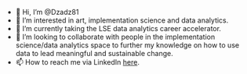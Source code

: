 - 👋 Hi, I’m @Dzadz81
- 👀 I’m interested in art, implementation science and data analytics.
- 🌱 I’m currently taking the LSE data analytics career accelerator.
- 💞️ I’m looking to collaborate with people in the implementation science/data analytics space to further my knowledge on how to use data to lead meaningful and sustainable change.
- 📫 How to reach me via LinkedIn [here](https://www.linkedin.com/in/nyaradzo-rusike-23280963/).
  
<!---
Dzadz81/Dzadz81 is a ✨ special ✨ repository because its `README.md` (this file) appears on your GitHub profile.
You can click the Preview link to take a look at your changes.
--->
